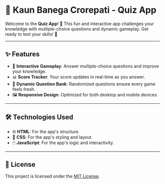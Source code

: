 # 🧠 Kaun Banega Crorepati - Quiz App

Welcome to the **Quiz App**! 🎉 This fun and interactive app challenges your knowledge with multiple-choice questions and dynamic gameplay. Get ready to test your skills! 🚀

---

## ✨ Features

- 🎯 **Interactive Gameplay**: Answer multiple-choice questions and improve your knowledge.  
- 📊 **Score Tracker**: Your score updates in real-time as you answer.  
- 🔄 **Dynamic Question Bank**: Randomized questions ensure every game feels fresh.  
- 🖼️ **Responsive Design**: Optimized for both desktop and mobile devices.  

---

## 🛠️ Technologies Used

- 🌐 **HTML**: For the app's structure.  
- 🎨 **CSS**: For the app's styling and layout.  
- 🖱️ **JavaScript**: For the app's logic and interactivity.

---

## 📜 License

This project is licensed under the [MIT License](LICENSE).
